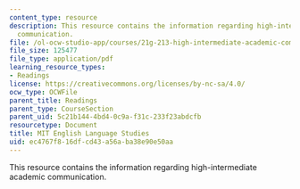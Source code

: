 ```yaml
---
content_type: resource
description: This resource contains the information regarding high-intermediate academic
  communication.
file: /ol-ocw-studio-app/courses/21g-213-high-intermediate-academic-communication-spring-2004/ec4767f816dfcd43a56aba38e90e50aa_MIT21G_213S04_comma_rules.pdf
file_size: 125477
file_type: application/pdf
learning_resource_types:
- Readings
license: https://creativecommons.org/licenses/by-nc-sa/4.0/
ocw_type: OCWFile
parent_title: Readings
parent_type: CourseSection
parent_uid: 5c21b144-4bd4-0c9a-f31c-233f23abdcfb
resourcetype: Document
title: MIT English Language Studies
uid: ec4767f8-16df-cd43-a56a-ba38e90e50aa
---
```

This resource contains the information regarding high-intermediate academic communication.